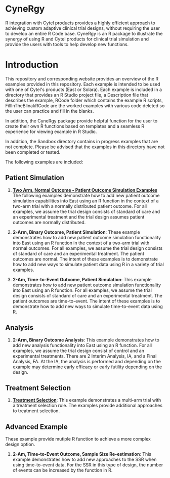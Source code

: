 # CyneRgy
R integration with Cytel products provides a highly efficient approach to achieving custom adaptive clinical trial designs, without requiring the user to develop an entire R Code base. CyneRgy is an R package to illustrate the synergy of using R and Cytel products for clinical trial simulation and provide the users with tools to help develop new functions.  


# Introduction 

This repository and corresponding website provides an overview of the R examples provided in this repository.  Each example is intended to be used with one of Cytel's products (East or Solara).  Each example is included in a directory that provides an R Studio project file, a Description file that describes the example,  RCode folder which contains the example R scripts, FillInTheBlinakRCode are the worked examples with various code deleted so the user can practice and fill in the blanks. 

In addition, the CyneRgy package provide helpful function for the user to create their own R functions based on templates and a seamless R experience for viewing example in R Studio.   

In addition, the Sandbox directory contains in progress examples that are not complete.  Please be advised that the examples in this directory have not been completed or tested. 

The following examples are included:

## Patient Simulation 

1. **[Two Arm, Normal Outcome - Patient Outcome Simulation Examples](docs/articles/2ArmNormalOutcomePatientSimulationDescription.html)**
The following examples demonstrate how to add new patient outcome simulation capabilities into East using an R function in the context of a two-arm trial with a normally distributed patient outcome. For all examples, we assume the trial design consists of standard of care and an experimental treatment and the trial design assumes patient outcomes are normally distributed.
1. **2-Arm, Binary Outcome, Patient Simulation**: These example demonstrates how to add new patient outcome simulation functionality into East using an R function in the context of a two-arm trial with normal outcomes. For all examples, we assume the trial design consists of standard of care and an experimental treatment.  The patient outcomes are normal.  The intent of these examples is to demonstrate how to add new ways to simulate patient data using R in a variety of trial examples.        

1. **2-Am, Time-to-Event Outcome, Patient Simulation**: This example demonstrates how to add new patient outcome simulation functionality into East using an R function.  For all examples, we assume the trial design consists of standard of care and an experimental treatment.  The patient outcomes are time-to-event.  The intent of these examples is to demonstrate how to add new ways to simulate time-to-event data using R.  

## Analysis 

1. **2-Arm, Binary Outcome Analysis**: This example demonstrates how to add new analysis functionality  into East using an R function.  For all examples, we assume the trial design consist of control and an experimental treatments. There are 2 Interim Analysis, IA, and a Final Analysis, FA. At the IA, the analysis is performed and depending on the example may determine early efficacy or early futility depending on the design.

## Treatment Selection 

1. **[Treatment Selection](docs/articles/TreatmentSelectionDescription.html)**: This example demonstrates a multi-arm trial with a treatment selection rule.  The examples provide additional approaches to treatment selection. 

## Advanced Example
These example provide mutiple R function to achieve a more complex design option. 

1. **2-Am, Time-to-Event Outcome, Sample Size Re-estimation**: This example demonstrates how to add new approaches to the SSR when using time-to-event data. For the SSR in this type of design, the number of events can be increased by the function in R.
